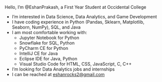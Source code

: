 Hello, I’m @EshanPrakash, a First Year Student at Occidental College
- I’m interested in Data Science, Data Analytics, and Game Development
- I have coding experience in Python (Pandas, Sklearn, Matplotlib, Seaborn, NumPy), SQL, and Java
- I am most comfortable working with:
  - Jupyter Notebook for Python
  - Snowflake for SQL, Python
  - PyCharm CE for Python
  - IntelliJ CE for Java
  - Eclipse IDE for Java, Python
  - Visual Studio Code for HTML, CSS, JavaScript, C, C++
- I’m looking for Data Analytics jobs and internships
- I can be reached at eshanrocks2@gmail.com

<!---
EshanPrakash/EshanPrakash is a ✨ special ✨ repository because its `README.md` (this file) appears on your GitHub profile.
You can click the Preview link to take a look at your changes.
--->
